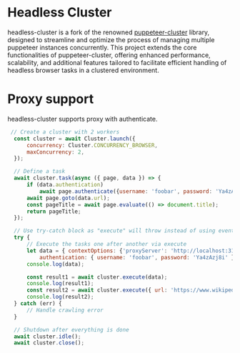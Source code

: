 # Headless Cluster
headless-cluster is a fork of the renowned [puppeteer-cluster](https://github.com/thomasdondorf/puppeteer-cluster) library, designed to streamline and optimize the process of managing multiple puppeteer instances concurrently. This project extends the core functionalities of puppeteer-cluster, offering enhanced performance, scalability, and additional features tailored to facilitate efficient handling of headless browser tasks in a clustered environment.

# Proxy support

headless-cluster supports proxy with authenticate.

```js
 // Create a cluster with 2 workers
  const cluster = await Cluster.launch({
      concurrency: Cluster.CONCURRENCY_BROWSER,
      maxConcurrency: 2,
  });

  // Define a task
  await cluster.task(async ({ page, data }) => {
      if (data.authentication)
          await page.authenticate({username: 'foobar', password: 'Ya4zAzj8i' });
      await page.goto(data.url);
      const pageTitle = await page.evaluate(() => document.title);
      return pageTitle;
  });

  // Use try-catch block as "execute" will throw instead of using events
  try {
      // Execute the tasks one after another via execute
      let data = { contextOptions: {'proxyServer': 'http://localhost:3128'}, url: 'https://www.google.com',
          authentication: { username: 'foobar', password: 'Ya4zAzj8i' }};
      console.log(data);

      const result1 = await cluster.execute(data);
      console.log(result1);
      const result2 = await cluster.execute({ url: 'https://www.wikipedia.org'});
      console.log(result2);
  } catch (err) {
      // Handle crawling error
  }

  // Shutdown after everything is done
  await cluster.idle();
  await cluster.close();
```